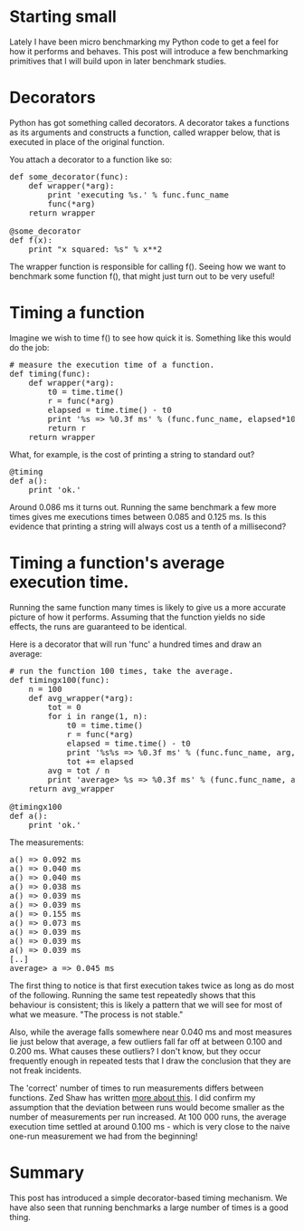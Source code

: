 # Starting small

Lately I have been micro benchmarking my Python code to get a feel for how it
performs and behaves. This post will introduce a few benchmarking primitives
that I will build upon in later benchmark studies.

# Decorators

Python has got something called decorators. A decorator takes a functions as its
arguments and constructs a function, called wrapper below, that is executed in
place of the original function.

You attach a decorator to a function like so:

<pre>
def some_decorator(func):
	def wrapper(*arg):
		print 'executing %s.' % func.func_name
		func(*arg)
	return wrapper

@some_decorator
def f(x):
	print "x squared: %s" % x**2
</pre>

The wrapper function is responsible for calling f(). Seeing how we want to
benchmark some function f(), that might just turn out to be very useful!

# Timing a function

Imagine we wish to time f() to see how quick it is. Something like this would do
the job:

<pre>
# measure the execution time of a function.
def timing(func):
	def wrapper(*arg):
		t0 = time.time()
		r = func(*arg)
		elapsed = time.time() - t0
		print '%s => %0.3f ms' % (func.func_name, elapsed*1000.00)
		return r
	return wrapper
</pre>

What, for example, is the cost of printing a string to standard out?

<pre>
@timing
def a():
	print 'ok.'
</pre>	

Around 0.086 ms it turns out. Running the same benchmark a few more times gives
me executions times between 0.085 and 0.125 ms. Is this evidence that printing a
string will always cost us a tenth of a millisecond?

# Timing a function's average execution time.

Running the same function many times is likely to give us a more accurate
picture of how it performs. Assuming that the function yields no side effects,
the runs are guaranteed to be identical.

Here is a decorator that will run 'func' a hundred times and draw an average:

<pre>
# run the function 100 times, take the average.
def timingx100(func):
	n = 100
	def avg_wrapper(*arg):
		tot = 0
		for i in range(1, n):
			t0 = time.time()
			r = func(*arg)
			elapsed = time.time() - t0
			print '%s%s => %0.3f ms' % (func.func_name, arg, elapsed*1000.00)
			tot += elapsed
		avg = tot / n
		print 'average> %s => %0.3f ms' % (func.func_name, avg*1000.00)
	return avg_wrapper

@timingx100
def a():
	print 'ok.'
</pre>

The measurements:
<pre>
a() => 0.092 ms
a() => 0.040 ms
a() => 0.040 ms
a() => 0.038 ms
a() => 0.039 ms
a() => 0.039 ms
a() => 0.155 ms
a() => 0.073 ms
a() => 0.039 ms
a() => 0.039 ms
a() => 0.039 ms
[..]
average> a => 0.045 ms
</pre>

The first thing to notice is that first execution takes twice as long as do most
of the following. Running the same test repeatedly shows that this behaviour is
consistent; this is likely a pattern that we will see for most of what we
measure. "The process is not stable."

Also, while the average falls somewhere near 0.040 ms and most measures lie just
below that average, a few outliers fall far off at between 0.100 and 0.200 ms.
What causes these outliers? I don't know, but they occur frequently enough in
repeated tests that I draw the conclusion that they are not freak incidents.

The 'correct' number of times to run measurements differs between functions. Zed
Shaw has written [more about
this](http://www.zedshaw.com/essays/programmer_stats.html). I did confirm my
assumption that the deviation between runs would become smaller as the number of
measurements per run increased. At 100 000 runs, the average execution time
settled at around 0.100 ms - which is very close to the naive one-run
measurement we had from the beginning!

# Summary

This post has introduced a simple decorator-based timing mechanism. We have also
seen that running benchmarks a large number of times is a good thing.
